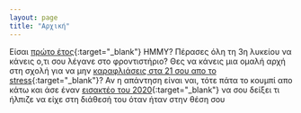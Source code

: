 ```yaml
---
layout: page
title: "Αρχική"
---
```


Είσαι [πρώτο έτος](https://i.kym-cdn.com/photos/images/newsfeed/002/322/154/667.jpg){:target="_blank"} ΗΜΜΥ? Πέρασες όλη τη 3η λυκείου να κάνεις ο,τι σου λέγανε στο φροντιστήριο? Θες να κάνεις μια ομαλή αρχή στη σχολή για να μην [καραφλιάσεις στα 21 σου απο το stress](https://i.redd.it/scupjyjwyqs11.jpg){:target="_blank"}? Αν η απάντηση είναι ναι, τότε πάτα το κουμπί απο κάτω και άσε έναν [εισακτέο του 2020](https://i1.sndcdn.com/artworks-EC5k5lHzgHPLsyzW-Uxz2Qg-t500x500.jpg){:target="_blank"} να σου δείξει τι ήλπιζε να είχε στη διάθεσή του όταν ήταν στην θέση σου
